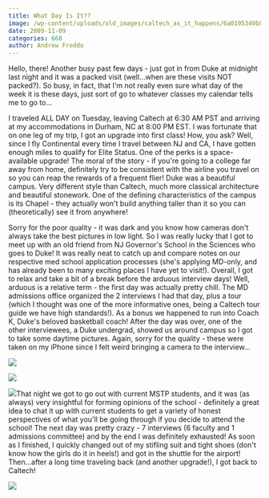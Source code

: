 ```yaml
---
title: What Day Is It??
image: /wp-content/uploads/old_images/caltech_as_it_happens/6a0105349b8251970b0128756003f1970c.jpg
date: 2009-11-09
categories: 668
author: Andrew Freddo
---
```




Hello, there!
Another busy past few days - just got in from Duke at midnight last night and it was a packed visit (well...when are these visits NOT packed?). So busy, in fact, that I'm not really even sure what day of the week it is these days, just sort of go to whatever classes my calendar tells me to go to...

I traveled ALL DAY on Tuesday, leaving Caltech at 6:30 AM PST and arriving at my accommodations in Durham, NC at 8:00 PM EST. I was fortunate that on one leg of my trip, I got an upgrade into first class! How, you ask? Well, since I fly Continental every time I travel between NJ and CA, I have gotten enough miles to qualify for Elite Status. One of the perks is a space-available upgrade! The moral of the story - if you're going to a college far away from home, definitely try to be consistent with the airline you travel on so you can reap the rewards of a frequent flier!
Duke was a beautiful campus. Very different style than Caltech, much more classical architecture and beautiful stonework. One of the defining characteristics of the campus is its Chapel - they actually won't build anything taller than it so you can (theoretically) see it from anywhere!

 Sorry for the poor quality - it was dark and you know how cameras don't always take the best pictures in low light. So I was really lucky that I got to meet up with an old friend from NJ Governor's School in the Sciences who goes to Duke! It was really neat to catch up and compare notes on our respective med school application processes (she's applying MD-only, and has already been to many exciting places I have yet to visit!). Overall, I got to relax and take a bit of a break before the arduous interview days!
Well, arduous is a relative term - the first day was actually pretty chill. The MD admissions office organized the 2 interviews I had that day, plus a tour (which I thought was one of the more informative ones, being a Caltech tour guide we have high standards!). As a bonus we happened to run into Coach K, Duke's beloved basketball coach! After the day was over, one of the other interviewees, a Duke undergrad, showed us around campus so I got to take some daytime pictures. Again, sorry for the quality - these were taken on my iPhone since I felt weird bringing a camera to the interview...


![](/old_images/caltech_as_it_happens/6a0105349b8251970b0120a65f2537970b.jpg)

![](/old_images/caltech_as_it_happens/6a0105349b8251970b0120a65f2579970b.jpg)

![](/old_images/caltech_as_it_happens/6a0105349b8251970b0120a65f25a4970b.jpg)That night we got to go out with current MSTP students, and it was (as always) very insightful for forming opinions of the school - definitely a great idea to chat it up with current students to get a variety of honest perspectives of what you'll be going through if you decide to attend the school!
The next day was pretty crazy - 7 interviews (6 faculty and 1 admissions committee) and by the end I was definitely exhausted! As soon as I finished, I quickly changed out of my stifling suit and tight shoes (don't know how the girls do it in heels!) and got in the shuttle for the airport! Then...after a long time traveling back (and another upgrade!), I got back to Caltech!


![](/old_images/caltech_as_it_happens/6a0105349b8251970b0120a65f26e9970b.jpg)
